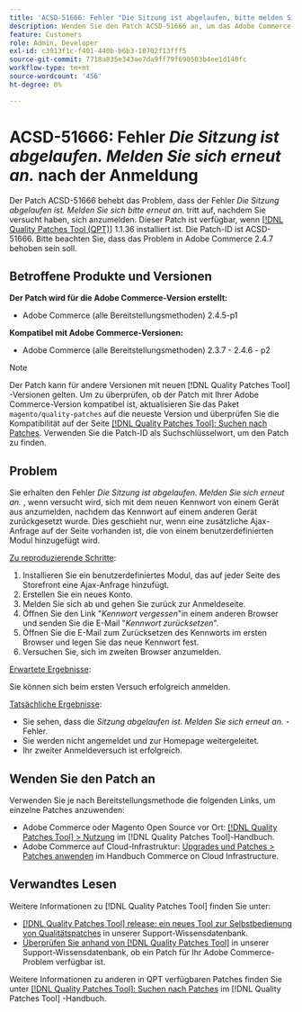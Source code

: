 ```yaml
---
title: 'ACSD-51666: Fehler "Die Sitzung ist abgelaufen, bitte melden Sie sich erneut an." nach der Anmeldung'
description: Wenden Sie den Patch ACSD-51666 an, um das Adobe Commerce-Problem zu beheben, bei dem der Fehler *Die Sitzung ist abgelaufen ist. Melden Sie sich bitte erneut an.* tritt auf, nachdem Sie sich angemeldet haben.
feature: Customers
role: Admin, Developer
exl-id: c3913f1c-f401-440b-b6b3-10702f13fff5
source-git-commit: 7718a835e343ae7da9ff79f690503b4ee1d140fc
workflow-type: tm+mt
source-wordcount: '456'
ht-degree: 0%

---
```


# ACSD-51666: Fehler *Die Sitzung ist abgelaufen. Melden Sie sich erneut an.* nach der Anmeldung

Der Patch ACSD-51666 behebt das Problem, dass der Fehler *Die Sitzung abgelaufen ist. Melden Sie sich bitte erneut an.* tritt auf, nachdem Sie versucht haben, sich anzumelden. Dieser Patch ist verfügbar, wenn [[!DNL Quality Patches Tool (QPT)]](/help/announcements/adobe-commerce-announcements/magento-quality-patches-released-new-tool-to-self-serve-quality-patches.md) 1.1.36 installiert ist. Die Patch-ID ist ACSD-51666. Bitte beachten Sie, dass das Problem in Adobe Commerce 2.4.7 behoben sein soll.

## Betroffene Produkte und Versionen

**Der Patch wird für die Adobe Commerce-Version erstellt:**

* Adobe Commerce (alle Bereitstellungsmethoden) 2.4.5-p1

**Kompatibel mit Adobe Commerce-Versionen:**

* Adobe Commerce (alle Bereitstellungsmethoden) 2.3.7 - 2.4.6 - p2

>[!NOTE]
>
>Der Patch kann für andere Versionen mit neuen [!DNL Quality Patches Tool] -Versionen gelten. Um zu überprüfen, ob der Patch mit Ihrer Adobe Commerce-Version kompatibel ist, aktualisieren Sie das Paket `magento/quality-patches` auf die neueste Version und überprüfen Sie die Kompatibilität auf der Seite [[!DNL Quality Patches Tool]: Suchen nach Patches](https://experienceleague.adobe.com/tools/commerce-quality-patches/index.html). Verwenden Sie die Patch-ID als Suchschlüsselwort, um den Patch zu finden.

## Problem

Sie erhalten den Fehler *Die Sitzung ist abgelaufen. Melden Sie sich erneut an.* , wenn versucht wird, sich mit dem neuen Kennwort von einem Gerät aus anzumelden, nachdem das Kennwort auf einem anderen Gerät zurückgesetzt wurde. Dies geschieht nur, wenn eine zusätzliche Ajax-Anfrage auf der Seite vorhanden ist, die von einem benutzerdefinierten Modul hinzugefügt wird.

<u>Zu reproduzierende Schritte</u>:

1. Installieren Sie ein benutzerdefiniertes Modul, das auf jeder Seite des Storefront eine Ajax-Anfrage hinzufügt.
1. Erstellen Sie ein neues Konto.
1. Melden Sie sich ab und gehen Sie zurück zur Anmeldeseite.
1. Öffnen Sie den Link &quot;*Kennwort vergessen*&quot;in einem anderen Browser und senden Sie die E-Mail &quot;*Kennwort zurücksetzen*&quot;.
1. Öffnen Sie die E-Mail zum Zurücksetzen des Kennworts im ersten Browser und legen Sie das neue Kennwort fest.
1. Versuchen Sie, sich im zweiten Browser anzumelden.

<u>Erwartete Ergebnisse</u>:

Sie können sich beim ersten Versuch erfolgreich anmelden.

<u>Tatsächliche Ergebnisse</u>:

* Sie sehen, dass die *Sitzung abgelaufen ist. Melden Sie sich erneut an.* -Fehler.
* Sie werden nicht angemeldet und zur Homepage weitergeleitet.
* Ihr zweiter Anmeldeversuch ist erfolgreich.

## Wenden Sie den Patch an

Verwenden Sie je nach Bereitstellungsmethode die folgenden Links, um einzelne Patches anzuwenden:

* Adobe Commerce oder Magento Open Source vor Ort: [[!DNL Quality Patches Tool] > Nutzung](https://experienceleague.adobe.com/docs/commerce-operations/tools/quality-patches-tool/usage.html) im [!DNL Quality Patches Tool]-Handbuch.
* Adobe Commerce auf Cloud-Infrastruktur: [Upgrades und Patches > Patches anwenden](https://experienceleague.adobe.com/docs/commerce-cloud-service/user-guide/develop/upgrade/apply-patches.html) im Handbuch Commerce on Cloud Infrastructure.

## Verwandtes Lesen

Weitere Informationen zu [!DNL Quality Patches Tool] finden Sie unter:

* [[!DNL Quality Patches Tool] release: ein neues Tool zur Selbstbedienung von Qualitätspatches](/help/announcements/adobe-commerce-announcements/magento-quality-patches-released-new-tool-to-self-serve-quality-patches.md) in unserer Support-Wissensdatenbank.
* [Überprüfen Sie anhand von  [!DNL Quality Patches Tool]](/help/support-tools/patches-available-in-qpt-tool/check-patch-for-magento-issue-with-magento-quality-patches.md) in unserer Support-Wissensdatenbank, ob ein Patch für Ihr Adobe Commerce-Problem verfügbar ist.

Weitere Informationen zu anderen in QPT verfügbaren Patches finden Sie unter [[!DNL Quality Patches Tool]: Suchen nach Patches](https://experienceleague.adobe.com/tools/commerce-quality-patches/index.html) im [!DNL Quality Patches Tool] -Handbuch.
